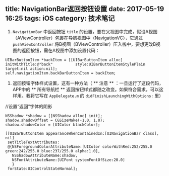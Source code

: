 title:  NavigationBar返回按钮设置 
date: 2017-05-19 16:25
tags: iOS
category: 技术笔记
---

  1. ` NavigationBar ` 中返回按钮 ` title ` 的设置，要在父视图中完成，假设A视图（AViewController）包裹在导航视图中（NavigationVC），它通过 ` pushViewController ` 将B视图（BViewController）压入栈中，要想更改B视图的返回按钮，需在A视图中添加设置代码： 
    
    
    UIBarButtonItem *backItem = [[UIBarButtonItem alloc] initWithTitle:@"back"          style:UIBarButtonItemStylePlain target:nil action:nil];
    self.navigationItem.backBarButtonItem = backItem;

  1. 返回按钮字体样式设置，这有一种方法（ ** 注意 ** ：一旦运行了这段代码，APP中的 ** 所有导航栏 ** 返回按钮样式都随之改变。如果符合需求，可以这样用。我将它写在 ` AppDelegate.m ` 的 ` didFinishLaunchingWithOptions: ` 里） 
    
    
<!--more-->    //设置“返回”字体的阴影
    NSShadow *shadow = [[NSShadow alloc] init];
    shadow.shadowOffset = CGSizeMake(-1.0, 1.0);
    shadow.shadowColor = [UIColor blackColor];
    
    [[UIBarButtonItem appearanceWhenContainedIn:[UINavigationBar class], nil]
     setTitleTextAttributes:
     @{NSForegroundColorAttributeName:[UIColor colorWithRed:252/255.0 green:242/255.0 blue:237/255.0 alpha:1.0],
       NSShadowAttributeName:shadow,
       NSFontAttributeName:[UIFont systemFontOfSize:20.0]
       }
     forState:UIControlStateNormal];


